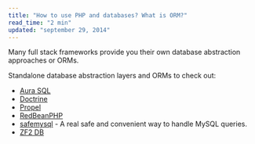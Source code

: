 ```yaml
---
title: "How to use PHP and databases? What is ORM?"
read_time: "2 min"
updated: "september 29, 2014"
---
```


Many full stack frameworks provide you their own database abstraction approaches or ORMs.

Standalone database abstraction layers and ORMs to check out:

* [Aura SQL](https://github.com/auraphp/Aura.Sql)
* [Doctrine](http://www.doctrine-project.org/)
* [Propel](http://propelorm.org/)
* [RedBeanPHP](http://redbeanphp.com/)
* [safemysql](https://github.com/colshrapnel/safemysql) - A real safe and convenient way to handle MySQL queries.
* [ZF2 DB](http://packages.zendframework.com/docs/latest/manual/en/index.html#zend-db)

